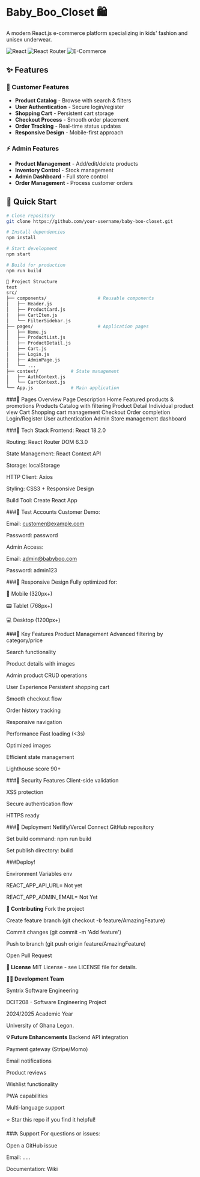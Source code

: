 # Baby_Boo_Closet 🛍️

A modern React.js e-commerce platform specializing in kids' fashion and unisex underwear.

![React](https://img.shields.io/badge/React-18.2.0-61DAFB?style=for-the-badge&logo=react)
![React Router](https://img.shields.io/badge/React_Router-6.3.0-CA4245?style=for-the-badge&logo=react-router)
![E-Commerce](https://img.shields.io/badge/E--Commerce-Platform-FF6B6B?style=for-the-badge)

## ✨ Features

### 🎯 Customer Features
- **Product Catalog** - Browse with search & filters
- **User Authentication** - Secure login/register
- **Shopping Cart** - Persistent cart storage
- **Checkout Process** - Smooth order placement
- **Order Tracking** - Real-time status updates
- **Responsive Design** - Mobile-first approach

### ⚡ Admin Features
- **Product Management** - Add/edit/delete products
- **Inventory Control** - Stock management
- **Admin Dashboard** - Full store control
- **Order Management** - Process customer orders

## 🚀 Quick Start

```bash
# Clone repository
git clone https://github.com/your-username/baby-boo-closet.git

# Install dependencies
npm install

# Start development
npm start

# Build for production
npm run build

📁 Project Structure
text
src/
├── components/                   # Reusable components
│   ├── Header.js                
│   ├── ProductCard.js           
│   ├── CartItem.js            
│   └── FilterSidebar.js               
├── pages/                        # Application pages
│   ├── Home.js
│   ├── ProductList.js
│   ├── ProductDetail.js
│   ├── Cart.js
│   ├── Login.js
│   ├── AdminPage.js
│   └── ...
├── context/            # State management
│   ├── AuthContext.js
│   └── CartContext.js
└── App.js              # Main application
```
###🎨 Pages Overview
Page	Description
Home	Featured products & promotions
Products	Catalog with filtering
Product Detail	Individual product view
Cart	Shopping cart management
Checkout	Order completion
Login/Register	User authentication
Admin	Store management dashboard

###🔧 Tech Stack
Frontend: React 18.2.0

Routing: React Router DOM 6.3.0

State Management: React Context API

Storage: localStorage

HTTP Client: Axios

Styling: CSS3 + Responsive Design

Build Tool: Create React App

###👥 Test Accounts
Customer Demo:

Email: customer@example.com

Password: password

Admin Access:

Email: admin@babyboo.com

Password: admin123

###📱 Responsive Design
Fully optimized for:

📱 Mobile (320px+)

📟 Tablet (768px+)

💻 Desktop (1200px+)

###🎯 Key Features
Product Management
Advanced filtering by category/price

Search functionality

Product details with images

Admin product CRUD operations

User Experience
Persistent shopping cart

Smooth checkout flow

Order history tracking

Responsive navigation

Performance
Fast loading (<3s)

Optimized images

Efficient state management

Lighthouse score 90+

###🔐 Security Features
Client-side validation

XSS protection

Secure authentication flow

HTTPS ready

###🚀 Deployment
Netlify/Vercel
Connect GitHub repository

Set build command: npm run build

Set publish directory: build

###Deploy!

Environment Variables
env


REACT_APP_API_URL= Not yet

REACT_APP_ADMIN_EMAIL= Not Yet


**🤝 Contributing**
Fork the project

Create feature branch (git checkout -b feature/AmazingFeature)

Commit changes (git commit -m 'Add feature')

Push to branch (git push origin feature/AmazingFeature)

Open Pull Request

**📝 License**
MIT License - see LICENSE file for details.

**👨‍💻 Development Team**

Syntrix Software Engineering

DCIT208 - Software Engineering Project

2024/2025 Academic Year

University of Ghana Legon.

**💡 Future Enhancements**
Backend API integration

Payment gateway (Stripe/Momo)

Email notifications

Product reviews

Wishlist functionality

PWA capabilities

Multi-language support

⭐ Star this repo if you find it helpful!

###📞 Support
For questions or issues:

Open a GitHub issue

Email: .....

Documentation: Wiki
